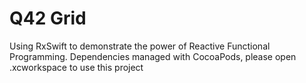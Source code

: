Q42 Grid
========

Using RxSwift to demonstrate the power of Reactive Functional Programming. Dependencies managed with CocoaPods, please open .xcworkspace to use this project